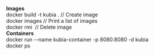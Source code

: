 **Images**  
docker build -t kubia . // Create image  
docker images           // Print a list of images  
docker rmi <image name> // Delete image  
**Containers**  
docker run --name kubia-container -p 8080:8080 -d kubia  
docker ps  
